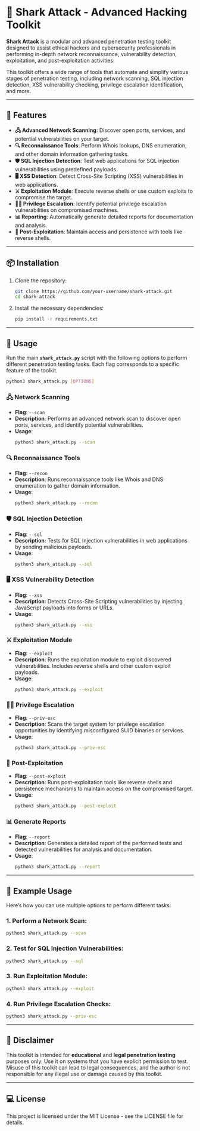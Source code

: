 
# 🦈 Shark Attack - Advanced Hacking Toolkit

**Shark Attack** is a modular and advanced penetration testing toolkit designed to assist ethical hackers and cybersecurity professionals in performing in-depth network reconnaissance, vulnerability detection, exploitation, and post-exploitation activities.

This toolkit offers a wide range of tools that automate and simplify various stages of penetration testing, including network scanning, SQL injection detection, XSS vulnerability checking, privilege escalation identification, and more.

---

## 🚀 Features

- **🖧 Advanced Network Scanning**: Discover open ports, services, and potential vulnerabilities on your target.
- **🔍 Reconnaissance Tools**: Perform Whois lookups, DNS enumeration, and other domain information gathering tasks.
- **🛡️ SQL Injection Detection**: Test web applications for SQL injection vulnerabilities using predefined payloads.
- **🖥️ XSS Detection**: Detect Cross-Site Scripting (XSS) vulnerabilities in web applications.
- **⚔️ Exploitation Module**: Execute reverse shells or use custom exploits to compromise the target.
- **🕵️‍♂️ Privilege Escalation**: Identify potential privilege escalation vulnerabilities on compromised machines.
- **📊 Reporting**: Automatically generate detailed reports for documentation and analysis.
- **👾 Post-Exploitation**: Maintain access and persistence with tools like reverse shells.

---

## 📦 Installation

1. Clone the repository:
   ```bash
   git clone https://github.com/your-username/shark-attack.git
   cd shark-attack
   ```

2. Install the necessary dependencies:
   ```bash
   pip install -r requirements.txt
   ```

---

## 🔧 Usage

Run the main **`shark_attack.py`** script with the following options to perform different penetration testing tasks. Each flag corresponds to a specific feature of the toolkit.

```bash
python3 shark_attack.py [OPTIONS]
```

### 🖧 Network Scanning
- **Flag**: `--scan`
- **Description**: Performs an advanced network scan to discover open ports, services, and identify potential vulnerabilities.
- **Usage**:
   ```bash
   python3 shark_attack.py --scan
   ```

### 🔍 Reconnaissance Tools
- **Flag**: `--recon`
- **Description**: Runs reconnaissance tools like Whois and DNS enumeration to gather domain information.
- **Usage**:
   ```bash
   python3 shark_attack.py --recon
   ```

### 🛡️ SQL Injection Detection
- **Flag**: `--sql`
- **Description**: Tests for SQL Injection vulnerabilities in web applications by sending malicious payloads.
- **Usage**:
   ```bash
   python3 shark_attack.py --sql
   ```

### 🖥️ XSS Vulnerability Detection
- **Flag**: `--xss`
- **Description**: Detects Cross-Site Scripting vulnerabilities by injecting JavaScript payloads into forms or URLs.
- **Usage**:
   ```bash
   python3 shark_attack.py --xss
   ```

### ⚔️ Exploitation Module
- **Flag**: `--exploit`
- **Description**: Runs the exploitation module to exploit discovered vulnerabilities. Includes reverse shells and other custom exploit payloads.
- **Usage**:
   ```bash
   python3 shark_attack.py --exploit
   ```

### 🕵️‍♂️ Privilege Escalation
- **Flag**: `--priv-esc`
- **Description**: Scans the target system for privilege escalation opportunities by identifying misconfigured SUID binaries or services.
- **Usage**:
   ```bash
   python3 shark_attack.py --priv-esc
   ```

### 👾 Post-Exploitation
- **Flag**: `--post-exploit`
- **Description**: Runs post-exploitation tools like reverse shells and persistence mechanisms to maintain access on the compromised target.
- **Usage**:
   ```bash
   python3 shark_attack.py --post-exploit
   ```

### 📊 Generate Reports
- **Flag**: `--report`
- **Description**: Generates a detailed report of the performed tests and detected vulnerabilities for analysis and documentation.
- **Usage**:
   ```bash
   python3 shark_attack.py --report
   ```

---

## 📖 Example Usage

Here’s how you can use multiple options to perform different tasks:

### 1. Perform a Network Scan:
```bash
python3 shark_attack.py --scan
```

### 2. Test for SQL Injection Vulnerabilities:
```bash
python3 shark_attack.py --sql
```

### 3. Run Exploitation Module:
```bash
python3 shark_attack.py --exploit
```

### 4. Run Privilege Escalation Checks:
```bash
python3 shark_attack.py --priv-esc
```

---

## 🚨 Disclaimer
This toolkit is intended for **educational** and **legal penetration testing** purposes only. Use it on systems that you have explicit permission to test. Misuse of this toolkit can lead to legal consequences, and the author is not responsible for any illegal use or damage caused by this toolkit.

---

## 💻 License
This project is licensed under the MIT License - see the LICENSE file for details.
